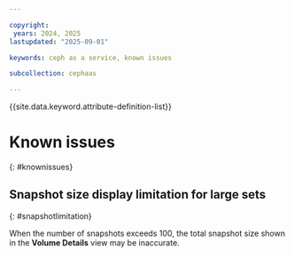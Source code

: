 ```yaml
---

copyright:
 years: 2024, 2025
lastupdated: "2025-09-01"

keywords: ceph as a service, known issues

subcollection: cephaas

---
```


{{site.data.keyword.attribute-definition-list}}

# Known issues
{: #knownissues}

## Snapshot size display limitation for large sets
{: #snapshotlimitation}

When the number of snapshots exceeds 100, the total snapshot size shown in the **Volume Details** view may be inaccurate. 
